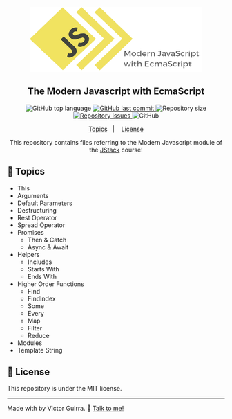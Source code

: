 <div align="center">
    <img src="modern_javascript.png" width="400" height="150">
</div>

<h2 align="center">The Modern Javascript with EcmaScript</h1>

<p align="center">
    <img alt="GitHub top language" src="https://img.shields.io/github/languages/top/victorguirra/modern_javascript">

<a href="https://github.com/victorguirra/mycontacts/commits/master">
    <img alt="GitHub last commit" src="https://img.shields.io/github/last-commit/victorguirra/modern_javascript">
</a>

<img alt="Repository size" src="https://img.shields.io/github/repo-size/victorguirra/modern_javascript">

<a href="https://github.com/victorguirra/modern_javascript/issues">
    <img alt="Repository issues" src="https://img.shields.io/github/issues/victorguirra/modern_javascript">
</a>

<img alt="GitHub" src="https://img.shields.io/github/license/victorguirra/modern_javascript">
</p>

<p align="center">
  <a href="#rocket-topics">Topics</a>&nbsp;&nbsp;&nbsp;|&nbsp;&nbsp;&nbsp;
  <a href="#memo-license">License</a>
</p>


<p align="center">This repository contains files referring to the Modern Javascript module of the <a href="https://jstack.com.br/">JStack</a> course!</p>

## :rocket: Topics

- This
- Arguments
- Default Parameters
- Destructuring
- Rest Operator
- Spread Operator
- Promises
    - Then & Catch
    - Async & Await
- Helpers
    - Includes
    - Starts With
    - Ends With
- Higher Order Functions
    - Find
    - FindIndex
    - Some
    - Every
    - Map
    - Filter
    - Reduce
- Modules
- Template String

## :memo: License

This repository is under the MIT license.

---

Made with by Victor Guirra. :wave: [Talk to me!](https://www.linkedin.com/in/victorguirra/)